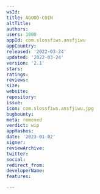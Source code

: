 ```yaml
---
wsId: 
title: AGOOD-COIN
altTitle: 
authors: 
users: 1000
appId: com.slossfiws.ansfjiwu
appCountry: 
released: '2022-03-24'
updated: '2022-03-24'
version: '2.1'
stars: 
ratings: 
reviews: 
size: 
website: 
repository: 
issue: 
icon: com.slossfiws.ansfjiwu.jpg
bugbounty: 
meta: removed
verdict: wip
appHashes: 
date: '2023-01-02'
signer: 
reviewArchive: 
twitter: 
social: 
redirect_from: 
developerName: 
features: 

---
```


